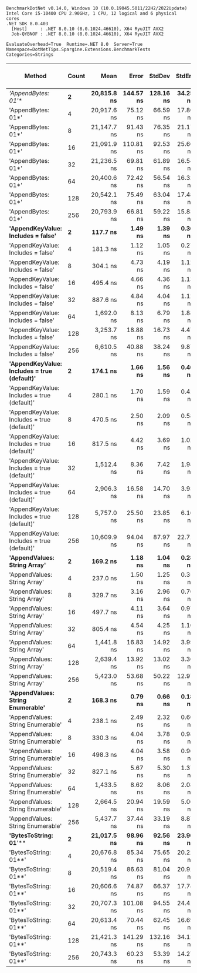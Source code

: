 ```

BenchmarkDotNet v0.14.0, Windows 10 (10.0.19045.5011/22H2/2022Update)
Intel Core i5-10400 CPU 2.90GHz, 1 CPU, 12 logical and 6 physical cores
.NET SDK 8.0.403
  [Host]     : .NET 8.0.10 (8.0.1024.46610), X64 RyuJIT AVX2
  Job-QYBNOF : .NET 8.0.10 (8.0.1024.46610), X64 RyuJIT AVX2

EvaluateOverhead=True  Runtime=.NET 8.0  Server=True  
Namespace=DotNetTips.Spargine.Extensions.BenchmarkTests  Categories=Strings  

```
| Method                                      | Count | Mean        | Error     | StdDev    | StdErr   | Min         | Q1          | Median      | Q3          | Max         | Op/s        | CI99.9% Margin | Iterations | Kurtosis | MValue | Skewness | Rank | LogicalGroup | Baseline | Exceptions | Code Size | Completed Work Items | Lock Contentions | Gen0   | Gen1   | Allocated |
|-------------------------------------------- |------ |------------:|----------:|----------:|---------:|------------:|------------:|------------:|------------:|------------:|------------:|---------------:|-----------:|---------:|-------:|---------:|-----:|------------- |--------- |-----------:|----------:|---------------------:|-----------------:|-------:|-------:|----------:|
| **&#39;AppendBytes: 01*&#39;**                          | **2**     | **20,815.8 ns** | **144.57 ns** | **128.16 ns** | **34.25 ns** | **20,666.3 ns** | **20,727.1 ns** | **20,781.9 ns** | **20,873.6 ns** | **21,104.1 ns** |    **48,040.3** |    **-10.1259 ns** |      **14.00** |    **2.531** |  **2.000** |   **0.7958** |   **22** | *****            | **No**       |          **-** |     **818 B** |                    **-** |                **-** | **0.4883** |      **-** |   **45736 B** |
| &#39;AppendBytes: 01*&#39;                          | 4     | 20,917.6 ns |  75.12 ns |  66.59 ns | 17.80 ns | 20,789.7 ns | 20,870.5 ns | 20,942.0 ns | 20,967.6 ns | 20,982.1 ns |    47,806.6 |     -1.8983 ns |      14.00 |    1.826 |  2.000 |  -0.6943 |   22 | *            | No       |          - |     818 B |                    - |                - | 0.4883 |      - |   45736 B |
| &#39;AppendBytes: 01*&#39;                          | 8     | 21,147.7 ns |  91.43 ns |  76.35 ns | 21.17 ns | 21,009.1 ns | 21,100.0 ns | 21,139.0 ns | 21,192.2 ns | 21,266.3 ns |    47,286.5 |     -4.0872 ns |      13.00 |    1.854 |  2.000 |  -0.1021 |   22 | *            | No       |          - |     818 B |                    - |                - | 0.4883 |      - |   45736 B |
| &#39;AppendBytes: 01*&#39;                          | 16    | 21,091.9 ns | 110.81 ns |  92.53 ns | 25.66 ns | 20,942.3 ns | 21,027.5 ns | 21,072.9 ns | 21,147.9 ns | 21,277.6 ns |    47,411.6 |     -6.3314 ns |      13.00 |    2.115 |  2.000 |   0.2153 |   22 | *            | No       |          - |     818 B |                    - |                - | 0.4883 |      - |   45736 B |
| &#39;AppendBytes: 01*&#39;                          | 32    | 21,236.5 ns |  69.81 ns |  61.89 ns | 16.54 ns | 21,135.7 ns | 21,203.3 ns | 21,219.4 ns | 21,294.5 ns | 21,335.9 ns |    47,088.8 |     -1.2700 ns |      14.00 |    1.704 |  2.000 |   0.0926 |   22 | *            | No       |          - |     818 B |                    - |                - | 0.4883 |      - |   45736 B |
| &#39;AppendBytes: 01*&#39;                          | 64    | 20,400.6 ns |  72.42 ns |  56.54 ns | 16.32 ns | 20,264.8 ns | 20,364.5 ns | 20,413.3 ns | 20,442.1 ns | 20,465.4 ns |    49,018.2 |     -2.1604 ns |      12.00 |    3.114 |  2.000 |  -0.9712 |   22 | *            | No       |          - |     802 B |                    - |                - | 0.4883 |      - |   45736 B |
| &#39;AppendBytes: 01*&#39;                          | 128   | 20,542.1 ns |  75.49 ns |  63.04 ns | 17.48 ns | 20,445.9 ns | 20,517.1 ns | 20,538.2 ns | 20,586.5 ns | 20,645.4 ns |    48,680.5 |     -2.2414 ns |      13.00 |    1.789 |  2.000 |  -0.2788 |   22 | *            | No       |          - |     802 B |                    - |                - | 0.4883 |      - |   45736 B |
| &#39;AppendBytes: 01*&#39;                          | 256   | 20,793.9 ns |  66.81 ns |  59.22 ns | 15.83 ns | 20,700.0 ns | 20,754.0 ns | 20,797.8 ns | 20,841.8 ns | 20,875.0 ns |    48,090.9 |     -0.9140 ns |      14.00 |    1.465 |  2.000 |  -0.1882 |   22 | *            | No       |          - |     802 B |                    - |                - | 0.4883 |      - |   45736 B |
| **&#39;AppendKeyValue: Includes = false&#39;**          | **2**     |    **117.7 ns** |   **1.49 ns** |   **1.39 ns** |  **0.36 ns** |    **115.6 ns** |    **116.6 ns** |    **117.5 ns** |    **118.8 ns** |    **120.1 ns** | **8,497,837.0** |      **7.3203 ns** |      **15.00** |    **1.582** |  **2.000** |   **0.1451** |    **1** | *****            | **No**       |          **-** |   **1,578 B** |                    **-** |                **-** | **0.0052** |      **-** |     **496 B** |
| &#39;AppendKeyValue: Includes = false&#39;          | 4     |    181.3 ns |   1.12 ns |   1.05 ns |  0.27 ns |    179.7 ns |    180.8 ns |    181.2 ns |    182.0 ns |    183.1 ns | 5,515,512.2 |      7.3646 ns |      15.00 |    1.948 |  2.000 |   0.2704 |    3 | *            | No       |          - |   1,577 B |                    - |                - | 0.0088 |      - |     816 B |
| &#39;AppendKeyValue: Includes = false&#39;          | 8     |    304.1 ns |   4.73 ns |   4.19 ns |  1.12 ns |    297.3 ns |    301.5 ns |    303.8 ns |    307.2 ns |    313.6 ns | 3,288,411.4 |      6.4398 ns |      14.00 |    2.651 |  2.000 |   0.4653 |    6 | *            | No       |          - |   1,587 B |                    - |                - | 0.0148 |      - |    1392 B |
| &#39;AppendKeyValue: Includes = false&#39;          | 16    |    495.4 ns |   4.66 ns |   4.36 ns |  1.13 ns |    488.0 ns |    493.3 ns |    494.5 ns |    498.3 ns |    503.8 ns | 2,018,717.1 |      6.9375 ns |      15.00 |    2.066 |  2.000 |   0.1352 |    9 | *            | No       |          - |   1,588 B |                    - |                - | 0.0267 |      - |    2472 B |
| &#39;AppendKeyValue: Includes = false&#39;          | 32    |    887.6 ns |   4.84 ns |   4.04 ns |  1.12 ns |    881.8 ns |    885.9 ns |    887.7 ns |    888.9 ns |    897.7 ns | 1,126,621.4 |      5.9398 ns |      13.00 |    3.511 |  2.000 |   0.9174 |   11 | *            | No       |          - |   1,591 B |                    - |                - | 0.0496 |      - |    4560 B |
| &#39;AppendKeyValue: Includes = false&#39;          | 64    |  1,692.0 ns |   8.13 ns |   6.79 ns |  1.88 ns |  1,681.4 ns |  1,688.5 ns |  1,692.2 ns |  1,694.5 ns |  1,703.5 ns |   591,006.7 |      5.5587 ns |      13.00 |    1.983 |  2.000 |   0.1187 |   14 | *            | No       |          - |   1,583 B |                    - |                - | 0.0935 |      - |    8664 B |
| &#39;AppendKeyValue: Includes = false&#39;          | 128   |  3,253.7 ns |  18.88 ns |  16.73 ns |  4.47 ns |  3,232.8 ns |  3,239.9 ns |  3,250.9 ns |  3,263.7 ns |  3,281.7 ns |   307,344.7 |      4.7638 ns |      14.00 |    1.698 |  2.000 |   0.3759 |   17 | *            | No       |          - |   1,583 B |                    - |                - | 0.1831 |      - |   16800 B |
| &#39;AppendKeyValue: Includes = false&#39;          | 256   |  6,610.5 ns |  40.88 ns |  38.24 ns |  9.87 ns |  6,545.0 ns |  6,588.2 ns |  6,607.6 ns |  6,634.0 ns |  6,678.0 ns |   151,273.7 |      2.5635 ns |      15.00 |    2.067 |  2.000 |  -0.0423 |   20 | *            | No       |          - |   1,583 B |                    - |                - | 0.3662 | 0.0076 |   33000 B |
| **&#39;AppendKeyValue: Includes = true (default)&#39;** | **2**     |    **174.1 ns** |   **1.66 ns** |   **1.56 ns** |  **0.40 ns** |    **171.8 ns** |    **172.9 ns** |    **174.4 ns** |    **175.3 ns** |    **176.3 ns** | **5,743,067.9** |      **7.2990 ns** |      **15.00** |    **1.502** |  **2.000** |  **-0.1553** |    **2** | *****            | **No**       |          **-** |   **2,732 B** |                    **-** |                **-** | **0.0076** |      **-** |     **712 B** |
| &#39;AppendKeyValue: Includes = true (default)&#39; | 4     |    280.1 ns |   1.70 ns |   1.59 ns |  0.41 ns |    277.9 ns |    279.0 ns |    279.7 ns |    281.3 ns |    283.0 ns | 3,570,397.7 |      7.2952 ns |      15.00 |    1.735 |  2.000 |   0.3940 |    5 | *            | No       |          - |   2,713 B |                    - |                - | 0.0124 |      - |    1176 B |
| &#39;AppendKeyValue: Includes = true (default)&#39; | 8     |    470.5 ns |   2.50 ns |   2.09 ns |  0.58 ns |    467.7 ns |    468.8 ns |    471.2 ns |    471.7 ns |    474.6 ns | 2,125,299.1 |      6.2101 ns |      13.00 |    1.764 |  2.000 |   0.2913 |    8 | *            | No       |          - |   2,715 B |                    - |                - | 0.0219 |      - |    2040 B |
| &#39;AppendKeyValue: Includes = true (default)&#39; | 16    |    817.5 ns |   4.42 ns |   3.69 ns |  1.02 ns |    812.4 ns |    815.5 ns |    816.5 ns |    820.9 ns |    824.0 ns | 1,223,271.6 |      5.9880 ns |      13.00 |    1.601 |  2.000 |   0.2109 |   10 | *            | No       |          - |   2,740 B |                    - |                - | 0.0401 |      - |    3696 B |
| &#39;AppendKeyValue: Includes = true (default)&#39; | 32    |  1,512.4 ns |   8.36 ns |   7.42 ns |  1.98 ns |  1,501.9 ns |  1,506.0 ns |  1,513.2 ns |  1,517.2 ns |  1,523.6 ns |   661,215.8 |      6.0091 ns |      14.00 |    1.575 |  2.000 |  -0.1174 |   13 | *            | No       |          - |   2,713 B |                    - |                - | 0.0744 |      - |    6936 B |
| &#39;AppendKeyValue: Includes = true (default)&#39; | 64    |  2,906.3 ns |  16.58 ns |  14.70 ns |  3.93 ns |  2,885.4 ns |  2,894.1 ns |  2,906.4 ns |  2,914.0 ns |  2,934.3 ns |   344,085.4 |      5.0362 ns |      14.00 |    1.991 |  2.000 |   0.2918 |   16 | *            | No       |          - |   2,742 B |                    - |                - | 0.1450 |      - |   13344 B |
| &#39;AppendKeyValue: Includes = true (default)&#39; | 128   |  5,757.0 ns |  25.50 ns |  23.85 ns |  6.16 ns |  5,726.3 ns |  5,738.2 ns |  5,752.6 ns |  5,773.2 ns |  5,808.6 ns |   173,700.6 |      4.4208 ns |      15.00 |    2.252 |  2.000 |   0.5249 |   19 | *            | No       |          - |   2,707 B |                    - |                - | 0.2899 |      - |   26088 B |
| &#39;AppendKeyValue: Includes = true (default)&#39; | 256   | 10,609.9 ns |  94.04 ns |  87.97 ns | 22.71 ns | 10,454.8 ns | 10,557.9 ns | 10,628.9 ns | 10,663.1 ns | 10,818.6 ns |    94,251.3 |     -3.8565 ns |      15.00 |    3.029 |  2.000 |   0.4058 |   21 | *            | No       |          - |   2,713 B |                    - |                - | 0.5646 | 0.0305 |   51120 B |
| **&#39;AppendValues: String Array&#39;**                | **2**     |    **169.2 ns** |   **1.18 ns** |   **1.04 ns** |  **0.28 ns** |    **167.9 ns** |    **168.5 ns** |    **169.1 ns** |    **169.8 ns** |    **171.7 ns** | **5,909,733.8** |      **6.8605 ns** |      **14.00** |    **2.922** |  **2.000** |   **0.7406** |    **2** | *****            | **No**       |          **-** |   **1,094 B** |                    **-** |                **-** | **0.0064** |      **-** |     **600 B** |
| &#39;AppendValues: String Array&#39;                | 4     |    237.0 ns |   1.50 ns |   1.25 ns |  0.35 ns |    234.0 ns |    236.3 ns |    237.0 ns |    237.8 ns |    238.9 ns | 4,219,472.8 |      6.3268 ns |      13.00 |    3.276 |  2.000 |  -0.7304 |    4 | *            | No       |          - |   1,098 B |                    - |                - | 0.0091 |      - |     872 B |
| &#39;AppendValues: String Array&#39;                | 8     |    329.7 ns |   3.16 ns |   2.96 ns |  0.76 ns |    323.6 ns |    327.5 ns |    329.2 ns |    332.3 ns |    334.2 ns | 3,033,252.1 |      7.1182 ns |      15.00 |    1.937 |  2.000 |  -0.3003 |    7 | *            | No       |          - |   1,102 B |                    - |                - | 0.0143 |      - |    1336 B |
| &#39;AppendValues: String Array&#39;                | 16    |    497.7 ns |   4.11 ns |   3.64 ns |  0.97 ns |    492.3 ns |    495.7 ns |    497.8 ns |    498.8 ns |    504.5 ns | 2,009,072.0 |      6.5132 ns |      14.00 |    2.256 |  2.000 |   0.4140 |    9 | *            | No       |          - |   1,104 B |                    - |                - | 0.0238 |      - |    2192 B |
| &#39;AppendValues: String Array&#39;                | 32    |    805.4 ns |   4.54 ns |   4.25 ns |  1.10 ns |    799.9 ns |    801.6 ns |    805.2 ns |    808.2 ns |    812.4 ns | 1,241,683.4 |      6.9515 ns |      15.00 |    1.561 |  2.000 |   0.1901 |   10 | *            | No       |          - |   1,100 B |                    - |                - | 0.0410 |      - |    3832 B |
| &#39;AppendValues: String Array&#39;                | 64    |  1,441.8 ns |  16.83 ns |  14.92 ns |  3.99 ns |  1,425.4 ns |  1,432.2 ns |  1,435.7 ns |  1,446.0 ns |  1,475.9 ns |   693,566.3 |      5.0058 ns |      14.00 |    2.606 |  2.000 |   0.8931 |   12 | *            | No       |          - |   1,094 B |                    - |                - | 0.0763 |      - |    7040 B |
| &#39;AppendValues: String Array&#39;                | 128   |  2,639.4 ns |  13.92 ns |  13.02 ns |  3.36 ns |  2,622.3 ns |  2,628.4 ns |  2,639.7 ns |  2,645.7 ns |  2,665.5 ns |   378,872.5 |      5.8191 ns |      15.00 |    2.274 |  2.000 |   0.5507 |   15 | *            | No       |          - |   1,094 B |                    - |                - | 0.1450 |      - |   13384 B |
| &#39;AppendValues: String Array&#39;                | 256   |  5,423.0 ns |  53.68 ns |  50.22 ns | 12.97 ns |  5,366.3 ns |  5,389.5 ns |  5,404.7 ns |  5,457.9 ns |  5,527.2 ns |   184,400.6 |      1.0172 ns |      15.00 |    2.117 |  2.000 |   0.7280 |   18 | *            | No       |          - |   1,094 B |                    - |                - | 0.2899 |      - |   26000 B |
| **&#39;AppendValues: String Enumerable&#39;**           | **2**     |    **168.3 ns** |   **0.79 ns** |   **0.66 ns** |  **0.18 ns** |    **166.9 ns** |    **168.0 ns** |    **168.3 ns** |    **168.7 ns** |    **169.4 ns** | **5,941,208.6** |      **6.4088 ns** |      **13.00** |    **2.484** |  **2.000** |  **-0.4046** |    **2** | *****            | **No**       |          **-** |   **1,090 B** |                    **-** |                **-** | **0.0064** |      **-** |     **600 B** |
| &#39;AppendValues: String Enumerable&#39;           | 4     |    238.1 ns |   2.49 ns |   2.32 ns |  0.60 ns |    234.8 ns |    236.4 ns |    238.3 ns |    239.2 ns |    242.9 ns | 4,200,391.7 |      7.1999 ns |      15.00 |    2.140 |  2.000 |   0.5247 |    4 | *            | No       |          - |   1,102 B |                    - |                - | 0.0091 |      - |     872 B |
| &#39;AppendValues: String Enumerable&#39;           | 8     |    330.3 ns |   4.04 ns |   3.78 ns |  0.98 ns |    325.6 ns |    326.8 ns |    329.7 ns |    333.5 ns |    337.6 ns | 3,027,407.2 |      7.0119 ns |      15.00 |    1.714 |  2.000 |   0.3058 |    7 | *            | No       |          - |   1,094 B |                    - |                - | 0.0143 |      - |    1336 B |
| &#39;AppendValues: String Enumerable&#39;           | 16    |    498.3 ns |   4.04 ns |   3.58 ns |  0.96 ns |    491.8 ns |    496.9 ns |    498.2 ns |    501.0 ns |    503.8 ns | 2,006,878.9 |      6.5217 ns |      14.00 |    1.932 |  2.000 |  -0.2620 |    9 | *            | No       |          - |   1,094 B |                    - |                - | 0.0238 |      - |    2192 B |
| &#39;AppendValues: String Enumerable&#39;           | 32    |    827.1 ns |   5.67 ns |   5.30 ns |  1.37 ns |    816.4 ns |    823.7 ns |    828.2 ns |    829.6 ns |    834.3 ns | 1,209,058.1 |      6.8158 ns |      15.00 |    2.042 |  2.000 |  -0.3851 |   10 | *            | No       |          - |   1,094 B |                    - |                - | 0.0410 |      - |    3832 B |
| &#39;AppendValues: String Enumerable&#39;           | 64    |  1,433.5 ns |   8.62 ns |   8.06 ns |  2.08 ns |  1,417.6 ns |  1,429.3 ns |  1,431.1 ns |  1,437.8 ns |  1,449.9 ns |   697,604.1 |      6.4595 ns |      15.00 |    2.596 |  2.000 |   0.1854 |   12 | *            | No       |          - |   1,100 B |                    - |                - | 0.0763 |      - |    7040 B |
| &#39;AppendValues: String Enumerable&#39;           | 128   |  2,664.5 ns |  20.94 ns |  19.59 ns |  5.06 ns |  2,635.0 ns |  2,651.8 ns |  2,660.5 ns |  2,674.4 ns |  2,704.8 ns |   375,303.0 |      4.9715 ns |      15.00 |    2.263 |  2.000 |   0.5742 |   15 | *            | No       |          - |   1,094 B |                    - |                - | 0.1450 |      - |   13384 B |
| &#39;AppendValues: String Enumerable&#39;           | 256   |  5,437.7 ns |  37.44 ns |  33.19 ns |  8.87 ns |  5,398.9 ns |  5,412.4 ns |  5,436.7 ns |  5,446.7 ns |  5,502.5 ns |   183,901.6 |      2.5644 ns |      14.00 |    2.213 |  2.000 |   0.6679 |   18 | *            | No       |          - |   1,104 B |                    - |                - | 0.2899 |      - |   26000 B |
| **&#39;BytesToString: 01**&#39;**                       | **2**     | **21,017.5 ns** |  **98.96 ns** |  **92.56 ns** | **23.90 ns** | **20,881.1 ns** | **20,967.4 ns** | **20,991.9 ns** | **21,093.4 ns** | **21,184.0 ns** |    **47,579.4** |     **-4.4498 ns** |      **15.00** |    **1.776** |  **2.000** |   **0.2850** |   **22** | *****            | **No**       |          **-** |   **1,237 B** |                    **-** |                **-** | **0.4883** |      **-** |   **45472 B** |
| &#39;BytesToString: 01**&#39;                       | 4     | 20,676.8 ns |  85.34 ns |  75.65 ns | 20.22 ns | 20,561.4 ns | 20,612.1 ns | 20,684.0 ns | 20,718.2 ns | 20,791.5 ns |    48,363.4 |     -3.1093 ns |      14.00 |    1.576 |  2.000 |  -0.0015 |   22 | *            | No       |          - |   1,246 B |                    - |                - | 0.4883 |      - |   45472 B |
| &#39;BytesToString: 01**&#39;                       | 8     | 20,519.4 ns |  86.63 ns |  81.04 ns | 20.92 ns | 20,397.4 ns | 20,457.4 ns | 20,509.3 ns | 20,575.2 ns | 20,638.6 ns |    48,734.5 |     -2.9619 ns |      15.00 |    1.553 |  2.000 |  -0.1237 |   22 | *            | No       |          - |   1,278 B |                    - |                - | 0.4883 |      - |   45472 B |
| &#39;BytesToString: 01**&#39;                       | 16    | 20,606.6 ns |  74.87 ns |  66.37 ns | 17.74 ns | 20,454.6 ns | 20,585.7 ns | 20,614.0 ns | 20,641.5 ns | 20,706.8 ns |    48,528.1 |     -1.8695 ns |      14.00 |    2.746 |  2.000 |  -0.6206 |   22 | *            | No       |          - |   1,278 B |                    - |                - | 0.4883 |      - |   45472 B |
| &#39;BytesToString: 01**&#39;                       | 32    | 20,707.3 ns | 101.08 ns |  94.55 ns | 24.41 ns | 20,574.9 ns | 20,635.1 ns | 20,698.2 ns | 20,758.2 ns | 20,918.7 ns |    48,292.1 |     -4.7059 ns |      15.00 |    2.397 |  2.000 |   0.5327 |   22 | *            | No       |          - |   1,304 B |                    - |                - | 0.4883 |      - |   45472 B |
| &#39;BytesToString: 01**&#39;                       | 64    | 20,613.4 ns |  70.44 ns |  62.45 ns | 16.69 ns | 20,537.5 ns | 20,557.0 ns | 20,608.3 ns | 20,650.1 ns | 20,756.4 ns |    48,512.0 |     -1.3447 ns |      14.00 |    2.567 |  2.000 |   0.6566 |   22 | *            | No       |          - |   1,278 B |                    - |                - | 0.4883 |      - |   45472 B |
| &#39;BytesToString: 01**&#39;                       | 128   | 21,421.3 ns | 141.29 ns | 132.16 ns | 34.12 ns | 21,215.1 ns | 21,320.8 ns | 21,391.9 ns | 21,521.6 ns | 21,648.7 ns |    46,682.5 |     -9.5617 ns |      15.00 |    1.799 |  2.000 |   0.3846 |   22 | *            | No       |          - |   1,304 B |                    - |                - | 0.4883 |      - |   45472 B |
| &#39;BytesToString: 01**&#39;                       | 256   | 20,743.3 ns |  60.23 ns |  53.39 ns | 14.27 ns | 20,663.7 ns | 20,695.0 ns | 20,748.6 ns | 20,789.9 ns | 20,820.8 ns |    48,208.4 |     -0.1344 ns |      14.00 |    1.309 |  2.000 |  -0.0696 |   22 | *            | No       |          - |   1,237 B |                    - |                - | 0.4883 |      - |   45472 B |
